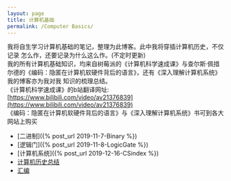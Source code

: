 ```yaml
---
layout: page
title: 计算机基础
permalink: /Computer Basics/
---
```

我将自生学习计算机基础的笔记，整理为此博客。此中我将穿插计算机历史，不仅记录
怎么作，还要记录为什么这么作。(不定时更新)  
我的所有计算机基础知识，均来自树莓派的《计算机科学速成课》与查尔斯·佩措尔德的《编码：隐匿在计算机软硬件背后的语言》，还有《深入理解计算机系统》我的博客亦为我对我
知识的梳理总结。  
《计算机科学速成课》的b站翻译网址:[https://www.bilibili.com/video/av21376839](https://www.bilibili.com/video/av21376839)  
《编码：隐匿在计算机软硬件背后的语言》与《深入理解计算机系统》书可到各大网站上购买


- [二进制]({% post_url 2019-11-7-Binary %})
- [逻辑门]({% post_url 2019-11-8-LogicGate %})
- [计算机系统]({% post_url 2019-12-16-CSindex %})
- [计算机历史总结]()
- [汇编]()